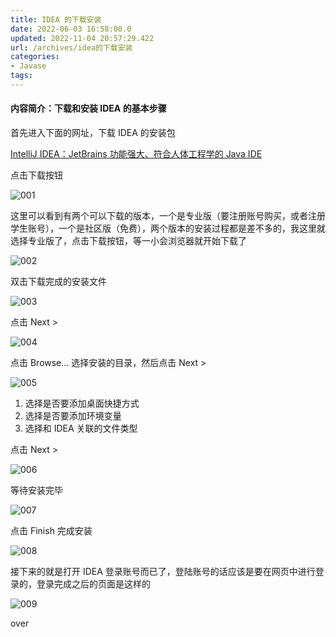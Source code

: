 ```yaml
---
title: IDEA 的下载安装
date: 2022-06-03 16:58:00.0
updated: 2022-11-04 20:57:29.422
url: /archives/idea的下载安装
categories: 
- Javase
tags: 
---
```




#### 内容简介：下载和安装 IDEA 的基本步骤

<!--more-->

首先进入下面的网址，下载 IDEA 的安装包

[IntelliJ IDEA：JetBrains 功能强大、符合人体工程学的 Java IDE](https://www.jetbrains.com/zh-cn/idea/)

点击下载按钮

![001](http://img.shuyepl.com/202207041955664.png)

这里可以看到有两个可以下载的版本，一个是专业版（要注册账号购买，或者注册学生账号），一个是社区版（免费），两个版本的安装过程都是差不多的，我这里就选择专业版了，点击下载按钮，等一小会浏览器就开始下载了

![002](http://img.shuyepl.com/202207041955596.png)

双击下载完成的安装文件

![003](http://img.shuyepl.com/202207041956790.png)

点击 Next >

![004](http://img.shuyepl.com/202207041956491.png)

点击 Browse... 选择安装的目录，然后点击 Next >

![005](http://img.shuyepl.com/202207041956325.png)

1. 选择是否要添加桌面快捷方式
2. 选择是否要添加环境变量
3. 选择和 IDEA 关联的文件类型

点击 Next >

![006](http://img.shuyepl.com/202207041957535.png)

等待安装完毕

![007](http://img.shuyepl.com/202207041957104.png)

点击 Finish 完成安装

![008](http://img.shuyepl.com/202207041958338.png)

接下来的就是打开 IDEA 登录账号而已了，登陆账号的话应该是要在网页中进行登录的，登录完成之后的页面是这样的

![009](http://img.shuyepl.com/202207041958353.png)

over